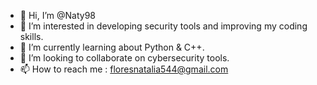 - 👋 Hi, I’m @Naty98
- 👀 I’m interested in developing security tools and improving my coding skills.
- 🌱 I’m currently learning about Python & C++.
- 💞️ I’m looking to collaborate on cybersecurity tools.
- 📫 How to reach me : floresnatalia544@gmail.com

<!---
Naty98/Naty98 is a ✨ special ✨ repository because its `README.md` (this file) appears on your GitHub profile.
You can click the Preview link to take a look at your changes.
--->
